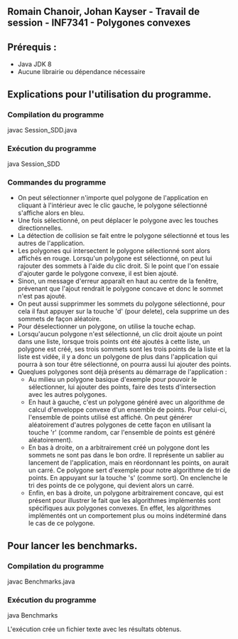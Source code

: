 ﻿## Romain Chanoir, Johan Kayser - Travail de session - INF7341 - Polygones convexes


## Prérequis : 
- Java JDK 8
- Aucune librairie ou dépendance nécessaire


## Explications pour l'utilisation du programme.

### Compilation du programme 

javac Session_SDD.java

### Exécution du programme

java Session_SDD

### Commandes du programme 

* On peut sélectionner n'importe quel polygone de l'application en cliquant à l'intérieur avec le clic gauche, le polygone sélectionné s'affiche alors en bleu.
* Une fois sélectionné, on peut déplacer le polygone avec les touches directionnelles.
* La détection de collision se fait entre le polygone sélectionné et tous les autres de l'application.
* Les polygones qui intersectent le polygone sélectionné sont alors affichés en rouge.
Lorsqu'un polygone est sélectionné, on peut lui rajouter des sommets à l'aide du clic droit. Si le point que l'on essaie d'ajouter garde le polygone convexe, il est bien ajouté.
* Sinon, un message d'erreur apparaît en haut au centre de la fenêtre, prévenant que l'ajout rendrait le polygone concave et donc le sommet n'est pas ajouté.
* On peut aussi supprimmer les sommets du polygone sélectionné, pour cela il faut appuyer sur la touche 'd' (pour delete), cela supprime un des sommets de façon aléatoire.
* Pour déselectionner un polygone, on utilise la touche echap.
* Lorsqu'aucun polygone n'est sélectionné, un clic droit ajoute un point dans une liste, lorsque trois points ont été ajoutés à cette liste, un polygone
est créé, ses trois sommets sont les trois points de la liste et la liste est vidée, il y a donc un polygone de plus dans l'application qui pourra à son tour être sélectionné,
on pourra aussi lui ajouter des points.
* Queqlues polygones sont déjà présents au démarrage de l'application :
    * Au milieu un polygone basique d'exemple pour pouvoir le sélectionner, lui ajouter des points, faire des tests d'intersection avec les autres polygones.
    * En haut à gauche, c'est un polygone généré avec un algorithme de calcul d'enveloppe convexe d'un ensemble de points. Pour celui-ci, l'ensemble de points utilisé est affiché. On peut générer aléatoirement d'autres polygones de cette façon en utilisant la touche 'r' (comme random, car l'ensemble de points est généré aléatoirement).
    * En bas à droite, on a arbitrairement créé un polygone dont les sommets ne sont pas dans le bon ordre. Il représente un sablier au lancement de l'application, mais en réordonnant les points, on aurait un carré. Ce polygone sert d'exemple pour notre algorithme de tri de points. En appuyant sur la touche 's' (comme sort). On enclenche le tri des points de ce polygone, qui devient alors un carré.
    * Enfin, en bas à droite, un polygone arbitrairement concave, qui est présent pour illustrer le fait que les algorithmes implémentés sont spécifiques aux polygones convexes. En effet, les algorithmes implémentés ont un comportement plus ou moins indéterminé dans le cas de ce polygone.
	
## Pour lancer les benchmarks.

### Compilation du programme

javac Benchmarks.java

### Exécution du programme

java Benchmarks

L'exécution crée un fichier texte avec les résultats obtenus.


